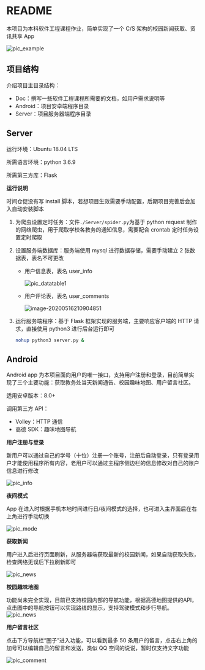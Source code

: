 # README

本项目为本科软件工程课程作业，简单实现了一个 C/S 架构的校园新闻获取、资讯共享 App

![pic_example](README.assets/pic_example.png)

## 项目结构

介绍项目主目录结构：

* Doc：撰写一些软件工程课程所需要的文档，如用户需求说明等
* Android：项目安卓端程序目录
* Server：项目服务器端程序目录

## Server

运行环境：Ubuntu 18.04 LTS

所需语言环境：python 3.6.9

所需第三方库：Flask

**运行说明**

时间仓促没有写 install 脚本，若想项目生效需要手动配置，后期项目完善后会加入自动安装脚本

1. 为爬虫设置定时任务：文件`./Server/spider.py`为基于 python request 制作的网络爬虫，用于爬取学校各教务的通知信息，需要配合 crontab 定时任务设置定时爬取

2. 设置服务端数据库：服务端使用 mysql 进行数据存储，需要手动建立 2 张数据表，表名不可更改

   * 用户信息表，表名 user_info

     ![pic_datatable1](README.assets/pic_datatable1.png)

   * 用户评论表，表名 user_comments

     ![image-20200516210904851](README.assets/pic_datatable2.png)

3. 运行服务端程序：基于 Flask 框架实现的服务端，主要响应客户端的 HTTP 请求，直接使用 python3 进行后台运行即可

   ```bash
   nohup python3 server.py &
   ```

## Android 

Android app 为本项目面向用户的唯一接口，支持用户注册和登录，目前简单实现了三个主要功能：获取教务处当天新闻通告、校园趣味地图、用户留言社区。

适用安卓版本：8.0+

调用第三方 API：

* Volley：HTTP 通信
* 高德 SDK：趣味地图导航

**用户注册与登录**

新用户可以通过自己的学号（十位）注册一个账号，注册后自动登录，只有登录用户才能使用程序所有内容，老用户可以通过主程序侧边栏的信息修改对自己的账户信息进行修改

![pic_info](README.assets/pic_info.png)

**夜间模式**

App 在进入时根据手机本地时间进行日/夜间模式的选择，也可进入主界面后在右上角进行手动切换

![pic_mode](README.assets/pic_mode.png)

**获取新闻**

用户进入后进行页面刷新，从服务器端获取最新的校园新闻，如果自动获取失败，检查网络无误后下拉刷新即可

![pic_news](README.assets/pic_news.png)

**校园趣味地图**

功能尚未完全实现，目前已支持校园内部的导航功能，根据高德地图提供的API，点击图中的导航按钮可以实现路线的显示，支持驾驶模式和步行导航。
![pic_news](README.assets/pic_map.png)



**用户留言社区**

点击下方导航栏“圈子”进入功能，可以看到最多 50 条用户的留言，点击右上角的加号可以编辑自己的留言和发送，类似 QQ 空间的说说，暂时仅支持文字功能

![pic_comment](README.assets/pic_comment.png)